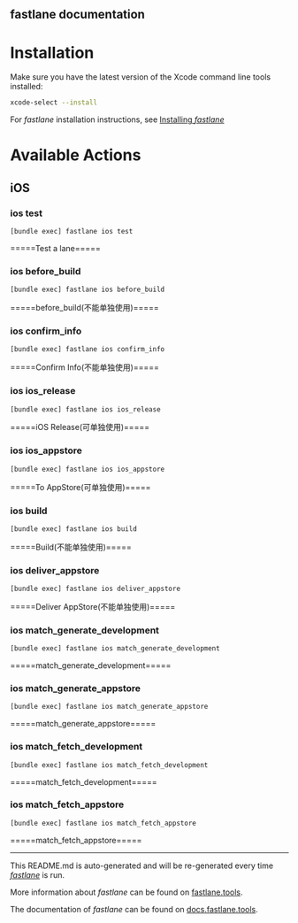 fastlane documentation
----

# Installation

Make sure you have the latest version of the Xcode command line tools installed:

```sh
xcode-select --install
```

For _fastlane_ installation instructions, see [Installing _fastlane_](https://docs.fastlane.tools/#installing-fastlane)

# Available Actions

## iOS

### ios test

```sh
[bundle exec] fastlane ios test
```

=====Test a lane=====

### ios before_build

```sh
[bundle exec] fastlane ios before_build
```

=====before_build(不能单独使用)=====

### ios confirm_info

```sh
[bundle exec] fastlane ios confirm_info
```

=====Confirm Info(不能单独使用)=====

### ios ios_release

```sh
[bundle exec] fastlane ios ios_release
```

=====iOS Release(可单独使用)=====

### ios ios_appstore

```sh
[bundle exec] fastlane ios ios_appstore
```

=====To AppStore(可单独使用)=====

### ios build

```sh
[bundle exec] fastlane ios build
```

=====Build(不能单独使用)=====

### ios deliver_appstore

```sh
[bundle exec] fastlane ios deliver_appstore
```

=====Deliver AppStore(不能单独使用)=====

### ios match_generate_development

```sh
[bundle exec] fastlane ios match_generate_development
```

=====match_generate_development=====

### ios match_generate_appstore

```sh
[bundle exec] fastlane ios match_generate_appstore
```

=====match_generate_appstore=====

### ios match_fetch_development

```sh
[bundle exec] fastlane ios match_fetch_development
```

=====match_fetch_development=====

### ios match_fetch_appstore

```sh
[bundle exec] fastlane ios match_fetch_appstore
```

=====match_fetch_appstore=====

----

This README.md is auto-generated and will be re-generated every time [_fastlane_](https://fastlane.tools) is run.

More information about _fastlane_ can be found on [fastlane.tools](https://fastlane.tools).

The documentation of _fastlane_ can be found on [docs.fastlane.tools](https://docs.fastlane.tools).
